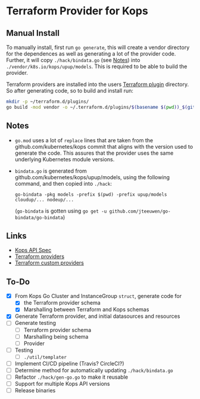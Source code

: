 # Terraform Provider for Kops

## Manual Install

To manually install, first run `go generate`, this will create a vendor directory for the dependences as well as generating a lot of the provider code. Further, it will copy `./hack/bindata.go` (see [Notes](#Notes)) into `./vendor/k8s.io/kops/upup/models`. This is required to be able to build the provider.

Terraform providers are installed into the users [Terraform plugin](https://www.terraform.io/docs/configuration/providers.html#third-party-plugins) directory. So after generating code, so to build and install run:

```bash
mkdir -p ~/terraform.d/plugins/
go build -mod vendor -o ~/.terraform.d/plugins/$(basename $(pwd))_$(git describe --exact-match --match 'v*')
```

## Notes

- `go.mod` uses a lot of `replace` lines that are taken from the github.com/kubernetes/kops commit that aligns with the version used to generate the code. This assures that the provider uses the same underlying Kubernetes module versions.
- `bindata.go` is generated from github.com/kubernetes/kops/upup/models, using the following command, and then copied into `./hack`:
  
  ```go-bindata -pkg models -prefix $(pwd) -prefix upup/models cloudup/... nodeup/...```

  (`go-bindata` is gotten using `go get -u github.com/jteeuwen/go-bindata/go-bindata`)

## Links

- [Kops API Spec](https://kops.sigs.k8s.io/cluster_spec/)
- [Terraform providers](https://www.terraform.io/docs/configuration/providers.html)
- [Terraform custom providers](https://www.terraform.io/docs/extend/writing-custom-providers.html)

## To-Do

- [x] From Kops Go Cluster and InstanceGroup `struct`, generate code for
  - [x] the Terraform provider schema
  - [x] Marshalling between Terraform and Kops schemas
- [x] Generate Terraform provider, and initial datasources and resources
- [ ] Generate testing
  - [ ] Terraform provider schema
  - [ ] Marshalling being schema
  - [ ] Provider
- [ ] Testing
  - [ ] `./util/templater`
- [ ] Implement CI/CD pipeline (Travis? CircleCI?)
- [ ] Determine method for automatically updating `./hack/bindata.go`
- [ ] Refactor `./hack/gen-go.go` to make it reusable
- [ ] Support for multiple Kops API versions
- [ ] Release binaries
